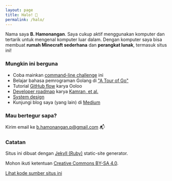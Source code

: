 ```yaml
---
layout: page
title: Halo! 👋
permalink: /halo/
---
```

Nama saya **B. Hamonangan**. 
Saya cukup aktif menggunakan komputer dan tertarik untuk mengenal komputer luar dalam.
Dengan komputer saya bisa membuat **rumah Minecraft sederhana** dan **perangkat lunak**, termasuk situs ini!

### Mungkin ini berguna

- Coba mainkan [command-line challenge](https://cmdchallenge.com/) ini
- Belajar bahasa pemrograman Golang di ["A Tour of Go"](https://go.dev/tour/welcome/1)
- Tutorial [GitHub flow](https://ooloo.io/project/github-flow/git-workflows) karya Ooloo
- [Developer roadmap](https://roadmap.sh/) karya [Kamran, et al.](https://github.com/kamranahmedse)
- [System design](https://github.com/donnemartin/system-design-primer)
- Kunjungi blog saya (yang lain) di [Medium](https://hamonangan.medium.com)

### Mau bertegur sapa?

Kirim email ke [b.hamonangan.p@gmail.com](mailto:b.hamonangan.p@gmail.com) 📬

### Catatan

Situs ini dibuat dengan [Jekyll (Ruby)](https://jekyllrb.com/) static-site generator.

Mohon ikuti ketentuan [Creative Commons BY-SA 4.0](https://creativecommons.org/licenses/by-sa/4.0/).

[Lihat kode sumber situs ini](https://github.com/hamonangann/hamonangann.github.io)
